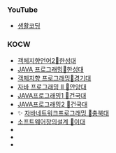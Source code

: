 ### YouTube
- [생활코딩](https://www.youtube.com/@coohde/playlists)

### KOCW
- [객체지향언어2🔷한성대](http://www.kocw.net/home/cview.do?cid=a6b0b625ed9a41ee)
- [JAVA 프로그래밍🔷한성대](http://www.kocw.net/home/cview.do?cid=df718527167c1633)
- [객체지향 프로그래밍🔷경기대](http://www.kocw.net/home/cview.do?cid=b1aaba8d04356c90)
- [자바 프로그래밍 Ⅱ 🔷안양대](http://www.kocw.net/home/cview.do?cid=3c5df9f4589c4fa9)
- [JAVA프로그래밍1 🔷건국대](http://www.kocw.net/home/cview.do?cid=fa17664bb8690297)
- [JAVA프로그래밍2 🔷건국대](http://www.kocw.net/home/cview.do?cid=2a75e47cc8c05fec)
- ✨ [자바네트워크프로그래밍 🔷충북대](http://www.kocw.net/home/cview.do?cid=f126689618b77cf1)
- [소프트웨어창의설계 🔷이대](http://www.kocw.net/home/cview.do?cid=245a18b4cc8a40f0)
- []()
- []()
- []()